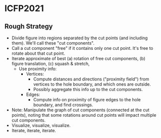 # ICFP2021

## Rough Strategy
* Divide figure into regions separated by the cut points (and including them). We'll call these "cut components".
* Call a cut component "free" if it contains only one cut point. It's free to rotate about that cut point.
* Iterate approximate of best (a) rotation of free cut components, (b) figure translation, (c) squash & stretch,
  * Use proximity info:
    * Vertices:
      * Compute distances and directions ("proximity field") from vertices to the hole boundary,
        and which ones are outside.
      * Possibly aggregate this info up to the cut components.
    * Edges: 
      * Compute info on proximity of figure edges to the hole boundary, and find crossings.
* Note: Manipulate the graph of cut components (connected at the cut points),
  noting that some rotations around cut points will impact multiple cut components.
* Visualize, visualize, visualize.
* Iterate, iterate, iterate.
